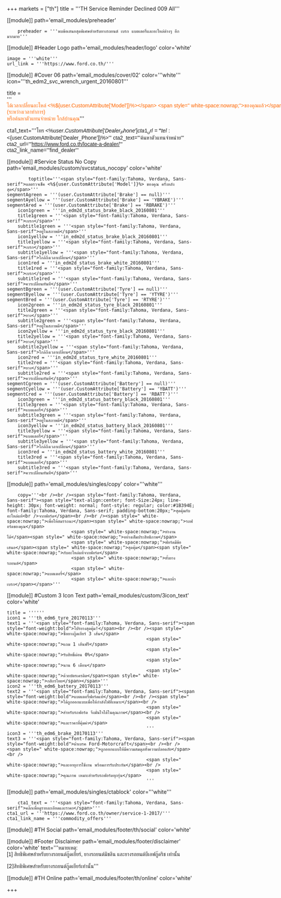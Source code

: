 +++
markets = ["th"]
title = '''TH Service Reminder Declined 009 All'''


[[module]]
path='email_modules/preheader'


		preheader = '''พบข้อเสนอสุดพิเศษสำหรับยางรถยนต์ เบรก แบตเตอรี่และอะไหล่ต่างๆ อีกมากมาย'''

[[module]] #Header Logo
path='email_modules/header/logo'
color='white'

	image = '''white'''
	url_link = '''https://www.ford.co.th/'''

[[module]] #Cover 06
path='email_modules/cover/02'
color='''white'''
icon='''th_edm2_svc_wrench_urgent_20160801'''

title = '''<span style="color:#ff6600;font-family:Tahoma, Verdana, Sans-serif"><span style=" white-space:nowrap;">ได้เวลาเปลี่ยนอะไหล่ </span><span style=" white-space:nowrap;"><%${user.CustomAttribute['Model']}%></span> <span style=" white-space:nowrap;">ของคุณแล้ว</span></span>'''
	copy = '''<span style="font-family:Tahoma, Verdana, Sans-serif">
						<span style=" white-space:nowrap;">เราพบว่าเมื่อคุณเข้า</span>มา<span style=" white-space:nowrap;">ตรวจสภาพรถกับฟอร์ด</span><br>
						<span style=" white-space:nowrap;">คุณได้ปฏิเสธการเปลี่ยนอะไหล่</span>
						<span style=" white-space:nowrap;">ครั้งที่ผ่านมา</span><br>
			<span style=" white-space:nowrap;">ซึ่งอาจเป็นสาเหตุให้เกิด</span>ความ<span style=" white-space:nowrap;">ไม่ปลอดภัยในการขับขี่ </span>
	<br><br>
<span style=" white-space:nowrap;">เพียงคุณพารถฟอร์ดของคุณกลับมา</span> 
<span style=" white-space:nowrap;">ที่ศูนย์บริการมาตรฐานฟอร์ด</span><br>
<span style=" white-space:nowrap;">คุณจะมั่นใจได้ว่าคุณ</span>จะ<span style=" white-space:nowrap;">ได้รับการตรวจเช็ค</span><br />
<span style=" white-space:nowrap;">จากช่างเทคนิคฟอร์ดที่ผ่านการอบรม</span>
<span style=" white-space:nowrap;">พร้อมเครื่องมือตรวจสอบอันทันสมัย</span><br />
<span style=" white-space:nowrap;">กับคุณภาพอะไหล่แท้ของฟอร์ด</span><br />
<span style=" white-space:nowrap;"> ให้คุณขับขี่รถฟอร์ด</span>ได้<span style=" white-space:nowrap;">อย่างเต็มประสิทธิภาพ </span><br><br>
<span style="white-space:nowrap;">นัดหมายล่วงหน้า</span>เพื่อ<span style="white-space:nowrap;">เข้ารับบริการได้ทันที</span> <br>
<span style="white-space:nowrap;">ติดต่อ <%${user.CustomAttribute['Dealer_Name']}%></span> <span style="white-space:nowrap;">(ระหว่างเวลาทำการ)</span><br>
<span style="white-space:nowrap;">หรือค้นหาตัวแทนจำหน่าย</span>
<span style="white-space:nowrap;">ใกล้บ้านคุณ</span></span>'''

cta1_text='''<span style="font-family:Tahoma, Verdana, Sans-serif">โทร <%${user.CustomAttribute['Dealer_Phone']}%></span>'''
cta1_url='''tel:<%${user.CustomAttribute['Dealer_Phone']}%>'''
cta2_text='''<span style="font-family:Tahoma, Verdana, Sans-serif">ค้นหาตัวแทนจำหน่าย</span>'''
cta2_url='''https://www.ford.co.th/locate-a-dealer/'''
cta2_link_name='''find_dealer'''

[[module]] #Service Status No Copy
path='email_modules/custom/svcstatus_nocopy'
color='white'

			toptitle='''<span style="font-family:Tahoma, Verdana, Sans-serif">ผลตรวจเช็ค <%${user.CustomAttribute['Model']}%> ของคุณ ครั้งหลังสุด</span>'''
	segmentAgreen = '''(user.CustomAttribute['Brake'] == null)'''
	segmentAyellow = '''(user.CustomAttribute['Brake'] == 'YBRAKE')'''
	segmentAred = '''(user.CustomAttribute['Brake'] == 'RBRAKE')'''
		icon1green = '''in_edm2d_status_brake_black_20160801'''
		title1green = '''<span style="font-family:Tahoma, Verdana, Sans-serif">เบรก</span>'''
		subtitle1green = '''<span style="font-family:Tahoma, Verdana, Sans-serif">อยู่ในสภาพดี</span>'''
		icon1yellow = '''in_edm2d_status_brake_black_20160801'''
		title1yellow = '''<span style="font-family:Tahoma, Verdana, Sans-serif">เบรก</span>'''
		subtitle1yellow = '''<span style="font-family:Tahoma, Verdana, Sans-serif">ใกล้ถึงเวลาเปลี่ยน</span>'''
		icon1red = '''in_edm2d_status_brake_white_20160801'''
		title1red = '''<span style="font-family:Tahoma, Verdana, Sans-serif">เบรก</span>'''
		subtitle1red = '''<span style="font-family:Tahoma, Verdana, Sans-serif">ควรเปลี่ยนทันที</span>'''
	segmentBgreen = '''(user.CustomAttribute['Tyre'] == null)'''
	segmentByellow = '''(user.CustomAttribute['Tyre'] == 'YTYRE')'''
	segmentBred = '''(user.CustomAttribute['Tyre'] == 'RTYRE')'''
		icon2green = '''in_edm2d_status_tyre_black_20160801'''
		title2green = '''<span style="font-family:Tahoma, Verdana, Sans-serif">ยาง</span>'''
		subtitle2green = '''<span style="font-family:Tahoma, Verdana, Sans-serif">อยู่ในสภาพดี</span>'''
		icon2yellow = '''in_edm2d_status_tyre_black_20160801'''
		title2yellow = '''<span style="font-family:Tahoma, Verdana, Sans-serif">ยาง</span>'''
		subtitle2yellow = '''<span style="font-family:Tahoma, Verdana, Sans-serif">ใกล้ถึงเวลาเปลี่ยน</span>'''
		icon2red = '''in_edm2d_status_tyre_white_20160801'''
		title2red = '''<span style="font-family:Tahoma, Verdana, Sans-serif">ยาง</span>'''
		subtitle2red = '''<span style="font-family:Tahoma, Verdana, Sans-serif">ควรเปลี่ยนทันที</span>'''
	segmentCgreen = '''(user.CustomAttribute['Battery'] == null)'''
	segmentCyellow = '''(user.CustomAttribute['Battery'] == 'YBATT')'''
	segmentCred = '''(user.CustomAttribute['Battery'] == 'RBATT')'''
		icon3green = '''in_edm2d_status_battery_black_20160801'''
		title3green = '''<span style="font-family:Tahoma, Verdana, Sans-serif">แบตเตอรี่</span>'''
		subtitle3green = '''<span style="font-family:Tahoma, Verdana, Sans-serif">อยู่ในสภาพดี</span>'''
		icon3yellow = '''in_edm2d_status_battery_black_20160801'''
		title3yellow = '''<span style="font-family:Tahoma, Verdana, Sans-serif">แบตเตอรี่</span>'''
		subtitle3yellow = '''<span style="font-family:Tahoma, Verdana, Sans-serif">ใกล้ถึงเวลาเปลี่ยน</span>'''
		icon3red = '''in_edm2d_status_battery_white_20160801'''
		title3red = '''<span style="font-family:Tahoma, Verdana, Sans-serif">แบตเตอรี่</span>'''
		subtitle3red = '''<span style="font-family:Tahoma, Verdana, Sans-serif">ควรเปลี่ยนทันที</span>'''

[[module]]
path='email_modules/singles/copy'
color='''white'''

		copy='''<br /><br /><span style="font-family:Tahoma, Verdana, Sans-serif"><span style="text-align:center; font-Size:24px; line-height: 30px; font-weight: normal; font-style: regular; color:#1B394E; font-family:Tahoma, Verdana, Sans-serif; padding-bottom:20px;">สุดคุ้มกับอะไหล่แท้<br />จากฟอร์ด</span><br /><br /><span style=" white-space:nowrap;">เพื่อให้สมรรถนะ</span><span style=" white-space:nowrap;">รถฟอร์ดของคุณ</span>
							<span style=" white-space:nowrap;">ทำงานได้</span><span style=" white-space:nowrap;">อย่างเต็มประสิทธิภาพ</span>
							<span style=" white-space:nowrap;">ฟอร์ดมีข้อเสนอ</span><span style=" white-space:nowrap;">สุดคุ้ม</span><span style=" white-space:nowrap;">กับอะไหล่แท้จากฟอร์ด</span>
							<span style=" white-space:nowrap;">ทั้งยางรถยนต์</span>
							<span style=" white-space:nowrap;">แบตเตอรี่</span>
							<span style=" white-space:nowrap;">และผ้าเบรก</span></span>'''

[[module]] #Custom 3 Icon Text
path='email_modules/custom/3icon_text'
color='white'

	title = ''''''
	icon1 = '''th_edm6_tyre_20170113'''
	text1 = '''<span style="font-family:Tahoma, Verdana, Sans-serif"><span style="font-weight:bold">โปรยางสุดคุ้ม!</span><br /><br /><span style=" white-space:nowrap;">ซื้อยางกู๊ดเยียร์ 3 เส้น</span>
														<span style=" white-space:nowrap;">แถม 1 เส้นฟรี</span>
														<span style=" white-space:nowrap;">รับสิทธิ์ผ่อน 0%</span> 
														<span style=" white-space:nowrap;">นาน 6 เดือน</span>
														<span style=" white-space:nowrap;">ด้วยบัตรเครดิต</span><span style=" white-space:nowrap;">กสิกรไทย</span></span>'''
	icon2 = '''th_edm6_battery_20170113'''
	text2 = '''<span style="font-family:Tahoma, Verdana, Sans-serif"><span style="font-weight:bold">แบตเตอรี่ฟอร์ดแท้</span><br /><br /><span style=" white-space:nowrap;">ได้ถูกออกแบบเพื่อให้กำลังไฟที่เหมาะ</span><br /> 
														<span style=" white-space:nowrap;">สำหรับรถฟอร์ด จึงมั่นใจได้ในคุณภาพ</span><br /> 
														<span style=" white-space:nowrap;">และราคาที่คุ้มค่า</span> 
														'''
	icon3 = '''th_edm6_brake_20170113'''
	text3 = '''<span style="font-family:Tahoma, Verdana, Sans-serif"><span style="font-weight:bold">ผ้าเบรค Ford-Motorcraft</span><br /><br />
	<span style=" white-space:nowrap;">ถูกออกแบบให้มีความสมดุลทั้งความปลอดภัย</span><br />
														<span style=" white-space:nowrap;">และอายุการใช้งาน พร้อมการรับประกัน</span><br />
														<span style=" white-space:nowrap;">คุณภาพ เหมาะสำหรับรถฟอร์ดทุกรุ่น</span>
                                                        '''
                                                        
[[module]]
path='email_modules/singles/ctablock'
color='''white'''

		cta1_text = '''<span style="font-family:Tahoma, Verdana, Sans-serif">คลิกเพื่อดูรายละเอียดและราคา</span>'''
	cta1_url = '''https://www.ford.co.th/owner/service-1-2017/'''
	cta1_link_name = '''commodity_offers'''

[[module]] #TH Social
path='email_modules/footer/th/social'
color='white'

[[module]] #Footer Disclaimer
path='email_modules/footer/disclaimer'
color='white'
text='''<span style="font-family:Tahoma, Verdana, Sans-serif">หมายเหตุ:<br />
<span style="white-space:nowrap;">[1] สิทธิพิเศษสำหรับยางรถยนต์กู๊ดเยียร์,</span> 
<span style="white-space:nowrap;">ยางรถยนต์มิชลิน</span> 
<span style="white-space:nowrap;">และยางรถยนต์บีเอฟกู๊ดริช</span> 
<span style="white-space:nowrap;">เท่านั้น</span><br />

<span style="white-space:nowrap;">[2]สิทธิพิเศษสำหรับยางรถยนต์กู๊ดเยียร์เท่านั้น</span></span>'''

[[module]] #TH Online
path='email_modules/footer/th/online'
color='white'

+++